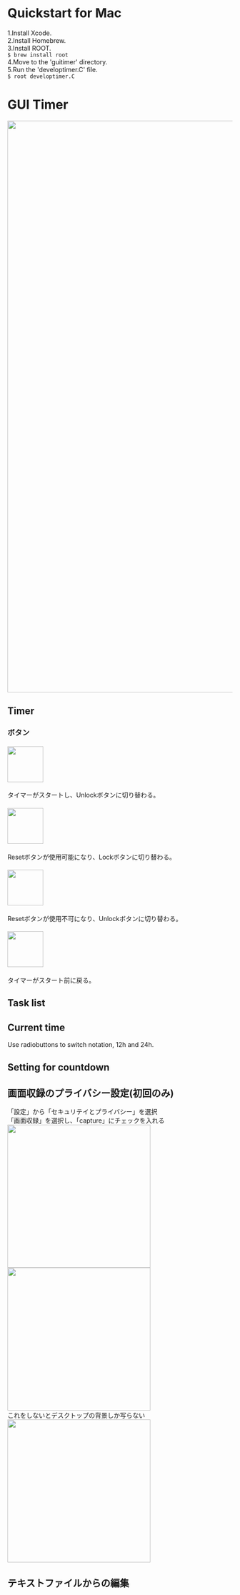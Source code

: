 # Quickstart for Mac
1.Install Xcode.  
2.Install Homebrew.  
3.Install ROOT.  
```$ brew install root```  
4.Move to the 'guitimer' directory.  
5.Run the 'developtimer.C' file.  
```$ root developtimer.C```  

# GUI Timer
<img src="https://github.com/AyatoUshikubo/guitimer/blob/image/3.png" width="1280px">  

## Timer

### ボタン

#### <img src="https://github.com/AyatoUshikubo/guitimer/blob/image/start.png" width="80px">
タイマーがスタートし、Unlockボタンに切り替わる。
#### <img src="https://github.com/AyatoUshikubo/guitimer/blob/image/unlock.png" width="80px">
Resetボタンが使用可能になり、Lockボタンに切り替わる。
#### <img src="https://github.com/AyatoUshikubo/guitimer/blob/image/lock.png" width="80px">
Resetボタンが使用不可になり、Unlockボタンに切り替わる。
#### <img src="https://github.com/AyatoUshikubo/guitimer/blob/image/reset.png" width="80px">
タイマーがスタート前に戻る。
## Task list
## Current time
Use radiobuttons to switch notation, 12h and 24h.
## Setting for countdown

## 画面収録のプライバシー設定(初回のみ)
「設定」から「セキュリテイとプライバシー」を選択  
「画面収録」を選択し、「capture」にチェックを入れる  
<img src="https://github.com/AyatoUshikubo/guitimer/blob/image/1.png" width="320px">
<img src="https://github.com/AyatoUshikubo/guitimer/blob/image/2.png" width="320px">  
これをしないとデスクトップの背景しか写らない  
<img src="https://github.com/AyatoUshikubo/guitimer/blob/image/timer.png" width="320px">  
## テキストファイルからの編集
